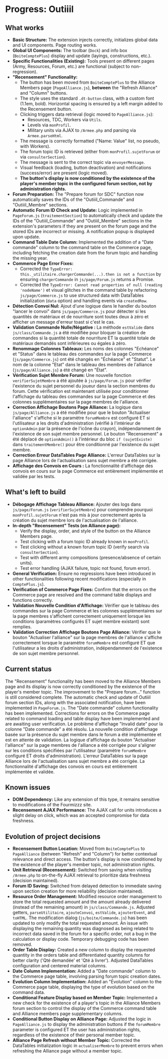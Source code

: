 # Progress: Outiiil

## What works
- **Basic Structure:** The extension injects correctly, initializes global data and UI components. Page routing works.
- **Global UI Components:** The toolbar (`Dock`) and info box (`BoiteComptePlus`) display and update (layings, constructions, etc.).
- **Specific Functionalities (Existing):** Tools present on different pages (Army, Resources, Forum, etc.) are functional (subject to non-regression).
- **"Recensement" Functionality:**
    - The button has been moved from `BoiteComptePlus` to the Alliance Members page (`PageAlliance.js`), **between** the "Refresh Alliance" and "Column" buttons.
    - The style uses the standard `.dt-button` class, with a custom font (1.1em, bold). Horizontal spacing is ensured by a left margin added to the Recensement button.
    - Clicking triggers data retrieval (logic moved to `PageAlliance.js`):
        - Resources, TDC, Workers via `Utils`.
        - Levels via `monProfil`.
        - Military units via AJAX to `/Armee.php` and parsing via `Armee.parseHtml`.
    - The message is correctly formatted ("Name: Value" list, no pseudo, with Workers).
    - The forum topic ID is retrieved (either from `monProfil.sujetForum` or via `consulterSection`).
    - The message is sent to the correct topic via `envoyerMessage`.
    - Visual feedback (loading, button deactivation) and notifications (success/error) are present (logic moved).
    - **The button's display is now conditioned by the existence of the player's member topic in the configured forum section, not by administration rights.**
- **Forum Preparation:** The "Prepare forum for SDC" function now automatically saves the IDs of the "Outiiil_Commande" and "Outiiil_Membre" sections.
- **Automatic Forum ID Check and Update:** Logic implemented in `PageForum.js` (`traitementSection`) to automatically check and update the IDs of the "Outiiil_Commande" and "Outiiil_Membre" sections in the extension's parameters if they are present on the forum page and the stored IDs are incorrect or missing. A notification popup is displayed upon update.
- **Command Table Date Column:** Implemented the addition of a "Date commande" column to the command table on the Commerce page, including fetching the creation date from the forum topic and handling the missing year.
- **Commerce Page Error Fixes:**
    - Corrected the `TypeError: this._utilitaire.chargerCommande(...).then is not a function` by ensuring `chargerCommande` in `js/page/Forum.js` returns a Promise.
    - Corrected the `TypeError: Cannot read properties of null (reading 'nodeName')` et visual glitches in the command table by refactoring `js/page/Commerce.js` to use structured data with DataTables initialization (`data` option) and handling events via `createdRow`.
- **Détection Convoi Nul:** Ajout d'une logique dans le handler du bouton "lancer le convoi" dans `js/page/Commerce.js` pour détecter si les quantités de matériaux et de nourriture sont toutes deux à zéro et afficher un message d'erreur toast si c'est le cas.
- **Validation Commande Nulle/Négative :** La méthode `estValide` dans `js/class/Commande.js` a été modifiée pour bloquer la création de commandes si la quantité totale de nourriture ET la quantité totale de matériaux demandés sont inférieures ou égales à zéro.
- **Renommage Colonnes Tableaux:** Les noms des colonnes "Echéance" et "Status" dans le tableau des commandes sur la page Commerce (`js/page/Commerce.js`) ont été changés en "Échéance" et "Statut". Le nom de la colonne "Etat" dans le tableau des membres de l'alliance (`js/page/Alliance.js`) a été changé en "État".
- **Vérification Sujet Membre Forum:** Une nouvelle fonction `verifierSujetMembre` a été ajoutée à `js/page/Forum.js` pour vérifier l'existence du sujet personnel du joueur dans la section membres du forum. Cette vérification est maintenant utilisée pour conditionner l'affichage du tableau des commandes sur la page Commerce et des colonnes supplémentaires sur la page membres de l'alliance.
- **Correction Affichage Boutons Page Alliance:** La logique dans `js/page/Alliance.js` a été modifiée pour que le bouton "Actualiser l'alliance" s'affiche si le paramètre `forumMembre` est configuré ET si l'utilisateur a les droits d'administration (vérifié à l'intérieur de `optionAdmin` par la présence de l'icône du crayon), indépendamment de l'existence de son sujet membre personnel. Le bouton "Recensement" a été déplacé de `optionAdmin()` à l'intérieur du bloc `if (sujetExiste)` dans `traitementMembre()` pour être conditionné par l'existence du sujet membre.
- **Correction Erreur DataTables Page Alliance:** L'erreur DataTables sur la page Alliance lors de l'actualisation sans sujet membre a été corrigée.
- **Affichage des Convois en Cours :** La fonctionnalité d'affichage des convois en cours sur la page Commerce est entièrement implémentée et validée par les tests.

## What's left to build
- **Débogage Affichage Tableau Alliance:** Ajouter des logs dans `js/page/Forum.js` (`verifierSujetMembre`) pour comprendre pourquoi `monProfil.sujetForum` n'est pas mis à jour correctement après la création du sujet membre lors de l'actualisation de l'alliance.
- **In-depth "Recensement" Tests (on Alliance page):**
    - Verify the display, order, and style of the button on the Alliance Members page.
    - Test clicking with a forum topic ID already known in `monProfil`.
    - Test clicking without a known forum topic ID (verify search via `consulterSection`).
    - Test with different army compositions (presence/absence of certain units).
    - Test error handling (AJAX failure, topic not found, forum error).
- **General Verification:** Ensure no regressions have been introduced in other functionalities following recent modifications (especially in `ComptePlus.js`).
- **Verification of Commerce Page Fixes:** Confirm that the errors on the Commerce page are resolved and the command table displays and functions correctly.
- **Validation Nouvelle Condition d'Affichage:** Vérifier que le tableau des commandes sur la page Commerce et les colonnes supplémentaires sur la page membres s'affichent correctement uniquement lorsque les conditions (paramètres configurés ET sujet membre existant) sont remplies.
- **Validation Correction Affichage Boutons Page Alliance:** Vérifier que le bouton "Actualiser l'alliance" sur la page membres de l'alliance s'affiche correctement lorsque le paramètre `forumMembre` est configuré ET que l'utilisateur a les droits d'administration, indépendamment de l'existence de son sujet membre personnel.

## Current status
The "Recensement" functionality has been moved to the Alliance Members page and its display is now correctly conditioned by the existence of the player's member topic. The improvement to the "Prepare forum..." function is still considered complete. The automatic check and update of Outiiil forum section IDs, along with the associated notification, have been implemented in `PageForum.js`. The "Date commande" column functionality has been implemented. Corrections for errors on the Commerce page related to command loading and table display have been implemented and are awaiting user verification. Le problème d'affichage "Invalid date" pour la colonne "Date commande" a été résolu. La nouvelle condition d'affichage basée sur la présence du sujet membre dans le forum a été implémentée et est en attente de validation. La logique d'affichage du bouton "Actualiser l'alliance" sur la page membres de l'alliance a été corrigée pour s'aligner sur les conditions spécifiées par l'utilisateur (paramètre `forumMembre` configuré ET droits d'administration). L'erreur DataTables sur la page Alliance lors de l'actualisation sans sujet membre a été corrigée. La fonctionnalité d'affichage des convois en cours est entièrement implémentée et validée.

## Known issues
- **DOM Dependency:** Like any extension of this type, it remains sensitive to modifications of the Fourmizzz site.
- **Recensement AJAX Performance:** The AJAX call for units introduces a slight delay on click, which was an accepted compromise for data freshness.

## Evolution of project decisions
- **Recensement Button Location:** Moved from `BoiteComptePlus` to `PageAlliance` (between "Refresh" and "Column") for better contextual relevance and direct access. The button's display is now conditioned by the existence of the player's member topic, not administration rights.
- **Unit Retrieval (Recensement):** Switched from saving when visiting `/Armee.php` to on-the-fly AJAX retrieval to prioritize data freshness (decision maintained).
- **Forum ID Saving:** Switched from delayed detection to immediate saving upon section creation for more reliability (decision maintained).
- **Resource Order Management:** Modified resource order management to store the total requested amount and the amount already delivered (instead of the remaining amount) in `js/class/Commande.js`. Adjusted getters, `parseUtilitaire`, `ajouteConvoi`, `estValide`, `ajouterEvent`, and `toHTML`. The modification dialog (`js/boite/Commande.js`) has been updated to only modify the total requested amount. An issue with displaying the remaining quantity was diagnosed as being related to incorrect data saved in the forum for a specific order, not a bug in the calculation or display code. Temporary debugging code has been removed.
- **Order Table Display:** Created a new column to display the requested quantity in the orders table and differentiated quantity columns for better clarity ('Qté demandée' et 'Qté à livrer'). Adjusted DataTables configuration and centered material columns.
- **Date Column Implementation:** Added a "Date commande" column to the Commerce page table, involving parsing forum topic creation dates.
- **Evolution Column Implementation:** Added an "Évolution" column to the Commerce page table, displaying the type of evolution based on the command data.
- **Conditional Feature Display based on Member Topic:** Implemented a new check for the existence of a player's topic in the Alliance Members forum section to control the display of the Commerce command table and Alliance members page supplementary columns.
- **Conditional Button Display on Alliance Page:** Adjusted the logic in `PageAlliance.js` to display the administration buttons if the `forumMembre` parameter is configured ET the user has administration rights, regardless of the existence of their personal member topic.
- **Alliance Page Refresh without Member Topic:** Corrected the DataTables initialization logic in `actualiserMembre` to prevent errors when refreshing the Alliance page without a member topic.

